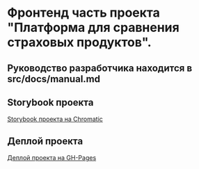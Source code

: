 # Фронтенд часть проекта "Платформа для сравнения страховых продуктов".

## Руководство разработчика находится в src/docs/manual.md

## Storybook проекта

[Storybook проекта на Chromatic](https://657b2afe3c0bffcfaf2eefa7-iyyigdbuum.chromatic.com)

## Деплой проекта

[Деплой проекта на GH-Pages](https://insurance-product-comparisons.github.io/fronted/)
